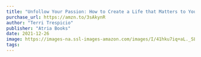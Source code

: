 ```yaml
---
title: "Unfollow Your Passion: How to Create a Life that Matters to You"
purchase_url: https://amzn.to/3sAkynR
author: "Terri Trespicio"
publisher: "Atria Books"
date: 2021-12-26
image: https://images-na.ssl-images-amazon.com/images/I/41hku7iq+aL._SL75_.jpg
tags:
---
```

